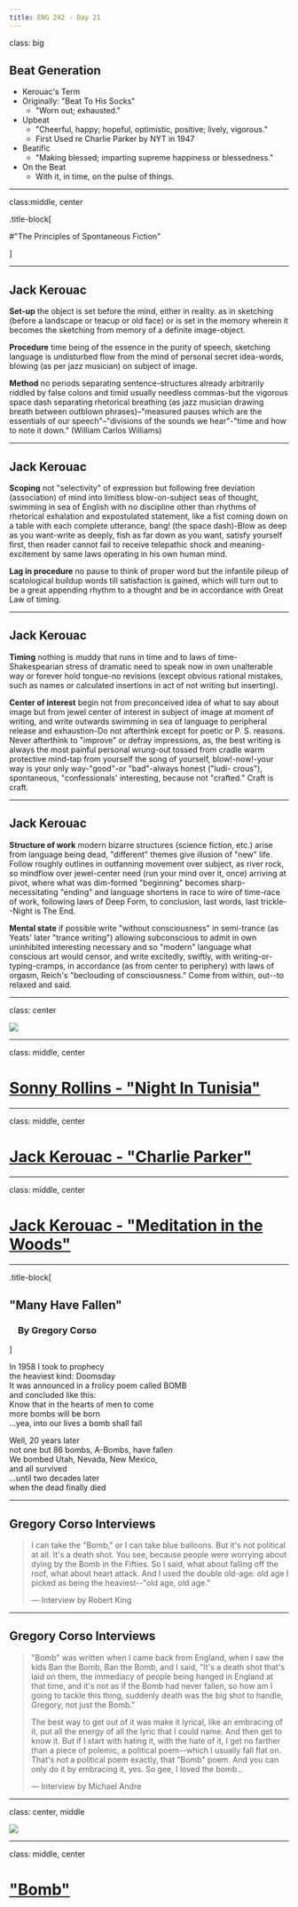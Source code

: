 ```yaml
---
title: ENG 242 - Day 21
---
```

class: big
## Beat Generation

* Kerouac's Term
* Originally: "Beat To His Socks"
	* "Worn out; exhausted."
* Upbeat
	* "Cheerful, happy; hopeful, optimistic, positive; lively, vigorous."
	* First Used re Charlie Parker by NYT in 1947
* Beatific
	* "Making blessed; imparting supreme happiness or blessedness."
* On the Beat
	* With it, in time, on the pulse of things.

---
class:middle, center

.title-block[

#"The Principles of Spontaneous Fiction"

]

---

## Jack Kerouac

**Set-up** the object is set before the mind, either in reality. as in sketching (before a landscape or teacup or old face) or is set in the memory wherein it becomes the sketching from memory of a definite image-object.

**Procedure** time being of the essence in the purity of speech, sketching language is undisturbed flow from the mind of personal secret idea-words, blowing (as per jazz musician) on subject of image.

**Method** no periods separating sentence-structures already arbitrarily riddled by false colons and timid usually needless commas-but the vigorous space dash separating rhetorical breathing (as jazz musician drawing breath between outblown phrases)–"measured pauses which are the essentials of our speech"–"divisions of the sounds we hear"-"time and how to note it down." (William Carlos Williams)

---

## Jack Kerouac

**Scoping** not "selectivity" of expression but following free deviation (association) of mind into limitless blow-on-subject seas of thought, swimming in sea of English with no discipline other than rhythms of rhetorical exhalation and expostulated statement, like a fist coming down on a table with each complete utterance, bang! (the space dash)-Blow as deep as you want-write as deeply, fish as far down as you want, satisfy yourself first, then reader cannot fail to receive telepathic shock and meaning-excitement by same laws operating in his own human mind.

**Lag in procedure** no pause to think of proper word but the infantile pileup of scatological buildup words till satisfaction is gained, which will turn out to be a great appending rhythm to a thought and be in accordance with Great Law of timing.

---

## Jack Kerouac

**Timing** nothing is muddy that runs in time and to laws of time-Shakespearian stress of dramatic need to speak now in own unalterable way or forever hold tongue-no revisions (except obvious rational mistakes, such as names or calculated insertions in act of not writing but inserting).

**Center of interest** begin not from preconceived idea of what to say about image but from jewel center of interest in subject of image at moment of writing, and write outwards swimming in sea of language to peripheral release and exhaustion-Do not afterthink except for poetic or P. S. reasons. Never afterthink to "improve" or defray impressions, as, the best writing is always the most painful personal wrung-out tossed from cradle warm protective mind-tap from yourself the song of yourself, blow!-now!-your way is your only way-"good"-or "bad"-always honest ("ludi- crous"), spontaneous, "confessionals' interesting, because not "crafted." Craft is craft.

---

## Jack Kerouac

**Structure of work** modern bizarre structures (science fiction, etc.) arise from language being dead, "different" themes give illusion of "new" life. Follow roughly outlines in outfanning movement over subject, as river rock, so mindflow over jewel-center need (run your mind over it, once) arriving at pivot, where what was dim-formed "beginning" becomes sharp-necessitating "ending" and language shortens in race to wire of time-race of work, following laws of Deep Form, to conclusion, last words, last trickle--Night is The End.

**Mental state** if possible write "without consciousness" in semi-trance (as Yeats' later "trance writing") allowing subconscious to admit in own uninhibited interesting necessary and so "modern" language what conscious art would censor, and write excitedly, swiftly, with writing-or-typing-cramps, in accordance (as from center to periphery) with laws of orgasm, Reich's "beclouding of consciousness." Come from within, out--to relaxed and said.

---
class: center

![](http://g-ec2.images-amazon.com/images/G/01/books/a-plus/Kerouac_Back_Cover_350.jpg)

---
class: middle, center

# [Sonny Rollins - "Night In Tunisia"](http://youtu.be/b-bGVsANv3g?t=29s)

---
class: middle, center

# [Jack Kerouac - "Charlie Parker"](http://youtu.be/2YhveH2yuuI)

---
class: middle, center

# [Jack Kerouac - "Meditation in the Woods"](http://www.jstor.org.ezproxy1.lib.asu.edu/stable/pdfplus/25293450.pdf?acceptTC=true&jpdConfirm=true)

---
.title-block[

## "Many Have Fallen"
### &nbsp;&nbsp;&nbsp;&nbsp;By Gregory Corso

]

In 1958 I took to prophecy  
the heaviest kind: Doomsday  
It was announced in a frolicy poem called BOMB  
and concluded like this:  
Know that in the hearts of men to come  
more bombs will be born  
…yea, into our lives a bomb shall fall

Well, 20 years later  
not one but 86 bombs, A-Bombs, have fallen  
We bombed Utah, Nevada, New Mexico,  
and all survived  
…until two decades later  
when the dead finally died

---

## Gregory Corso Interviews

> I can take the "Bomb," or I can take blue balloons. But it's not political at all. It's a death shot. You see, because people were worrying about dying by the Bomb in the Fifties. So I said, what about falling off the roof, what about heart attack. And I used the double old-age: old age I picked as being the heaviest--"old age, old age."
>
> — Interview by Robert King

---

## Gregory Corso Interviews

> "Bomb" was written when I came back from England, when I saw the kids Ban the Bomb, Ban the Bomb, and I said, "It's a death shot that's laid on them, the immediacy of people being hanged in England at that time, and it's not as if the Bomb had never fallen, so how am I going to tackle this thing, suddenly death was the big shot to handle, Gregory, not just the Bomb."
>
> The best way to get out of it was make it lyrical, like an embracing of it, put all the energy of all the lyric that I could name. And then get to know it. But if I start with hating it, with the hate of it, I get no farther than a piece of polemic, a political poem--which I usually fall flat on. That's not a political poem exactly, that "Bomb" poem. And you can only do it by embracing it, yes. So gee, I loved the bomb…
>
> — Interview by Michael Andre

---
class: center, middle

![](http://upload.wikimedia.org/wikipedia/commons/thumb/e/e0/Nagasakibomb.jpg/402px-Nagasakibomb.jpg)

---
class: middle, center

# ["Bomb"](http://oncomouse.github.io/bomb.html)